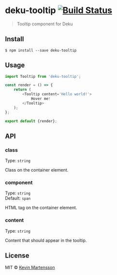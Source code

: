 # deku-tooltip [![Build Status](https://travis-ci.org/kevva/deku-tooltip.svg?branch=master)](https://travis-ci.org/kevva/deku-tooltip)

> Tooltip component for Deku


## Install

```
$ npm install --save deku-tooltip
```


## Usage

```js
import Tooltip from 'deku-tooltip';

const render = () => {
	return (
		<Tooltip content='Hello world!'>
			Hover me!
		</Tooltip>
	);
};

export default {render};
```


## API

### class

Type: `string`

Class on the container element.

### component

Type: `string`  
Default: `span`

HTML tag on the container element.

### content

Type: `string`

Content that should appear in the tooltip.


## License

MIT © [Kevin Martensson](http://github.com/kevva)

